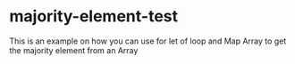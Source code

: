 # majority-element-test

This is an example on how you can use for let of loop and Map Array to get the majority element from an Array